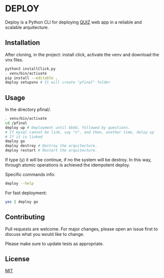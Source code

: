 # DEPLOY

Deploy is a Python CLI for deploying [QUIZ](https://github.com/CORE-UPM/quiz_2019) web app in a reliable and scalable arquitecture.

## Installation

After cloning, in the project: install click, activate the venv and download the vnx files.

```bash
python3 installClick.py
. venv/bin/activate
pip install --editable .
deploy setupvnx # It will create "pfinal" folder

```

## Usage

In the directory pfinal/.
```bash
. venv/bin/activate
cd /pfinal
deploy up # Deployment until bbdd, followed by questions.
# If mysql cannot be link, say "n", and then, another time, deloy up
# If it is linked
deploy go
deploy destroy # Destroy the arquitecture.
deploy restart # Restart the arquitecture.

```
If type (y) it will be continue, if no the system will be destroy.
In this way, through atomic operations is achieved the idempotent deploy.

Specific commands info:

```bash
deploy --help
```

For fast deployment:
```bash
yes | deploy go
```

## Contributing
Pull requests are welcome. For major changes, please open an issue first to discuss what you would like to change.

Please make sure to update tests as appropriate.

## License
[MIT](https://choosealicense.com/licenses/mit/)




